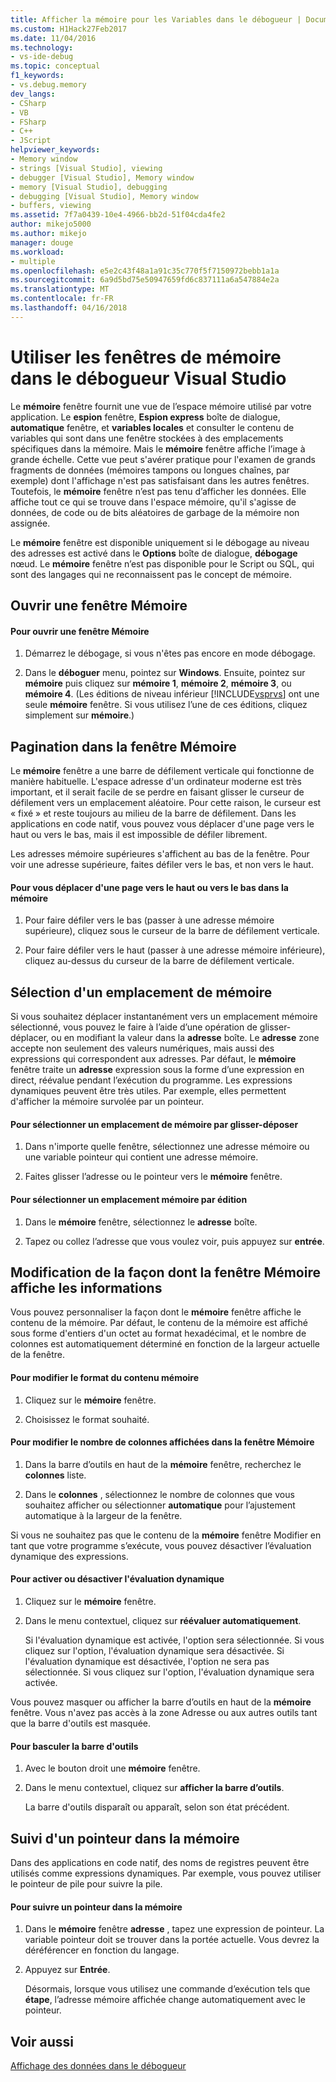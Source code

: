 ```yaml
---
title: Afficher la mémoire pour les Variables dans le débogueur | Documents Microsoft
ms.custom: H1Hack27Feb2017
ms.date: 11/04/2016
ms.technology:
- vs-ide-debug
ms.topic: conceptual
f1_keywords:
- vs.debug.memory
dev_langs:
- CSharp
- VB
- FSharp
- C++
- JScript
helpviewer_keywords:
- Memory window
- strings [Visual Studio], viewing
- debugger [Visual Studio], Memory window
- memory [Visual Studio], debugging
- debugging [Visual Studio], Memory window
- buffers, viewing
ms.assetid: 7f7a0439-10e4-4966-bb2d-51f04cda4fe2
author: mikejo5000
ms.author: mikejo
manager: douge
ms.workload:
- multiple
ms.openlocfilehash: e5e2c43f48a1a91c35c770f5f7150972bebb1a1a
ms.sourcegitcommit: 6a9d5bd75e50947659fd6c837111a6a547884e2a
ms.translationtype: MT
ms.contentlocale: fr-FR
ms.lasthandoff: 04/16/2018
---
```

# <a name="use-the-memory-windows-in-the-visual-studio-debugger"></a>Utiliser les fenêtres de mémoire dans le débogueur Visual Studio
Le **mémoire** fenêtre fournit une vue de l’espace mémoire utilisé par votre application. Le **espion** fenêtre, **Espion express** boîte de dialogue, **automatique** fenêtre, et **variables locales** et consulter le contenu de variables qui sont dans une fenêtre stockées à des emplacements spécifiques dans la mémoire. Mais le **mémoire** fenêtre affiche l’image à grande échelle. Cette vue peut s'avérer pratique pour l'examen de grands fragments de données (mémoires tampons ou longues chaînes, par exemple) dont l'affichage n'est pas satisfaisant dans les autres fenêtres. Toutefois, le **mémoire** fenêtre n’est pas tenu d’afficher les données. Elle affiche tout ce qui se trouve dans l'espace mémoire, qu'il s'agisse de données, de code ou de bits aléatoires de garbage de la mémoire non assignée.  
  
 Le **mémoire** fenêtre est disponible uniquement si le débogage au niveau des adresses est activé dans le **Options** boîte de dialogue, **débogage** nœud. Le **mémoire** fenêtre n’est pas disponible pour le Script ou SQL, qui sont des langages qui ne reconnaissent pas le concept de mémoire.  
  
## <a name="opening-a-memory-window"></a>Ouvrir une fenêtre Mémoire  
  
#### <a name="to-open-a-memory-window"></a>Pour ouvrir une fenêtre Mémoire  
  
1.  Démarrez le débogage, si vous n'êtes pas encore en mode débogage.  
  
2.  Dans le **déboguer** menu, pointez sur **Windows**. Ensuite, pointez sur **mémoire** puis cliquez sur **mémoire 1**, **mémoire 2**, **mémoire 3**, ou **mémoire 4**. (Les éditions de niveau inférieur [!INCLUDE[vsprvs](../code-quality/includes/vsprvs_md.md)] ont une seule **mémoire** fenêtre. Si vous utilisez l’une de ces éditions, cliquez simplement sur **mémoire**.)  
  
## <a name="paging-in-the-memory-window"></a>Pagination dans la fenêtre Mémoire  
 Le **mémoire** fenêtre a une barre de défilement verticale qui fonctionne de manière habituelle. L'espace adresse d'un ordinateur moderne est très important, et il serait facile de se perdre en faisant glisser le curseur de défilement vers un emplacement aléatoire. Pour cette raison, le curseur est « fixé » et reste toujours au milieu de la barre de défilement. Dans les applications en code natif, vous pouvez vous déplacer d'une page vers le haut ou vers le bas, mais il est impossible de défiler librement.  
  
 Les adresses mémoire supérieures s'affichent au bas de la fenêtre. Pour voir une adresse supérieure, faites défiler vers le bas, et non vers le haut.  
  
#### <a name="to-page-up-or-down-in-memory"></a>Pour vous déplacer d'une page vers le haut ou vers le bas dans la mémoire  
  
1.  Pour faire défiler vers le bas (passer à une adresse mémoire supérieure), cliquez sous le curseur de la barre de défilement verticale.  
  
2.  Pour faire défiler vers le haut (passer à une adresse mémoire inférieure), cliquez au-dessus du curseur de la barre de défilement verticale.  
  
## <a name="selecting-a-memory-location"></a>Sélection d'un emplacement de mémoire  
 Si vous souhaitez déplacer instantanément vers un emplacement mémoire sélectionné, vous pouvez le faire à l’aide d’une opération de glisser-déplacer, ou en modifiant la valeur dans la **adresse** boîte. Le **adresse** zone accepte non seulement des valeurs numériques, mais aussi des expressions qui correspondent aux adresses. Par défaut, le **mémoire** fenêtre traite un **adresse** expression sous la forme d’une expression en direct, réévalue pendant l’exécution du programme. Les expressions dynamiques peuvent être très utiles. Par exemple, elles permettent d'afficher la mémoire survolée par un pointeur.  
  
#### <a name="to-select-a-memory-location-by-dragging-and-dropping"></a>Pour sélectionner un emplacement de mémoire par glisser-déposer  
  
1.  Dans n'importe quelle fenêtre, sélectionnez une adresse mémoire ou une variable pointeur qui contient une adresse mémoire.  
  
2.  Faites glisser l’adresse ou le pointeur vers le **mémoire** fenêtre.  
  
#### <a name="to-select-a-memory-location-by-editing"></a>Pour sélectionner un emplacement mémoire par édition  
  
1.  Dans le **mémoire** fenêtre, sélectionnez le **adresse** boîte.  
  
2.  Tapez ou collez l’adresse que vous voulez voir, puis appuyez sur **entrée**.  
  
## <a name="changing-the-way-the-memory-window-displays-information"></a>Modification de la façon dont la fenêtre Mémoire affiche les informations  
 Vous pouvez personnaliser la façon dont le **mémoire** fenêtre affiche le contenu de la mémoire. Par défaut, le contenu de la mémoire est affiché sous forme d'entiers d'un octet au format hexadécimal, et le nombre de colonnes est automatiquement déterminé en fonction de la largeur actuelle de la fenêtre.  
  
#### <a name="to-change-the-format-of-the-memory-contents"></a>Pour modifier le format du contenu mémoire  
  
1.  Cliquez sur le **mémoire** fenêtre.  
  
2.  Choisissez le format souhaité.  
  
#### <a name="to-change-the-number-of-columns-in-the-memory-window"></a>Pour modifier le nombre de colonnes affichées dans la fenêtre Mémoire  
  
1.  Dans la barre d’outils en haut de la **mémoire** fenêtre, recherchez le **colonnes** liste.  
  
2.  Dans le **colonnes** , sélectionnez le nombre de colonnes que vous souhaitez afficher ou sélectionner **automatique** pour l’ajustement automatique à la largeur de la fenêtre.  
  
 Si vous ne souhaitez pas que le contenu de la **mémoire** fenêtre Modifier en tant que votre programme s’exécute, vous pouvez désactiver l’évaluation dynamique des expressions.  
  
#### <a name="to-toggle-live-evaluation"></a>Pour activer ou désactiver l'évaluation dynamique  
  
1.  Cliquez sur le **mémoire** fenêtre.  
  
2.  Dans le menu contextuel, cliquez sur **réévaluer automatiquement**.  
  
     Si l'évaluation dynamique est activée, l'option sera sélectionnée. Si vous cliquez sur l'option, l'évaluation dynamique sera désactivée. Si l'évaluation dynamique est désactivée, l'option ne sera pas sélectionnée. Si vous cliquez sur l'option, l'évaluation dynamique sera activée.  
  
 Vous pouvez masquer ou afficher la barre d’outils en haut de la **mémoire** fenêtre. Vous n'avez pas accès à la zone Adresse ou aux autres outils tant que la barre d'outils est masquée.  
  
#### <a name="to-toggle-the-toolbar"></a>Pour basculer la barre d'outils  
  
1.  Avec le bouton droit une **mémoire** fenêtre.  
  
2.  Dans le menu contextuel, cliquez sur **afficher la barre d’outils**.  
  
     La barre d'outils disparaît ou apparaît, selon son état précédent.  
  
## <a name="following-a-pointer-through-memory"></a>Suivi d'un pointeur dans la mémoire  
 Dans des applications en code natif, des noms de registres peuvent être utilisés comme expressions dynamiques. Par exemple, vous pouvez utiliser le pointeur de pile pour suivre la pile.  
  
#### <a name="to-follow-a-pointer-through-memory"></a>Pour suivre un pointeur dans la mémoire  
  
1.  Dans le **mémoire** fenêtre **adresse** , tapez une expression de pointeur. La variable pointeur doit se trouver dans la portée actuelle. Vous devrez la déréférencer en fonction du langage.  
  
2.  Appuyez sur **Entrée**.  
  
     Désormais, lorsque vous utilisez une commande d’exécution tels que **étape**, l’adresse mémoire affichée change automatiquement avec le pointeur.  
  
## <a name="see-also"></a>Voir aussi  
 [Affichage des données dans le débogueur](../debugger/viewing-data-in-the-debugger.md)